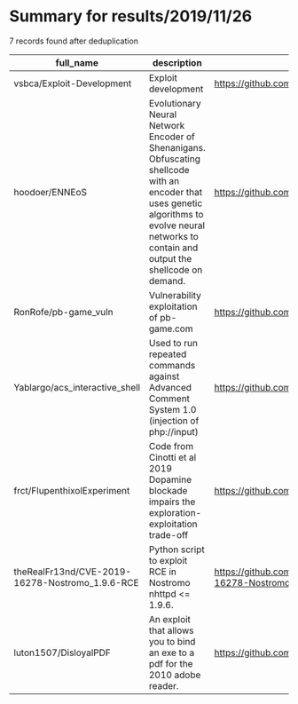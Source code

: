 
# Summary for results/2019/11/26
    
7 records found after deduplication

| full_name | description | html_url | matched_list | matched_count | pushed_at | size | stargazers_count | language | forks_count | vul_ids |
|-------------------------------------------------|-------------------------------------------------------------------------------------------------------------------------------------------------------------------------------------------------|--------------------------------------------------------------------|-----------------------------|-----------------|---------------------------|--------|--------------------|------------|---------------|--------------------|
| vsbca/Exploit-Development | Exploit development | https://github.com/vsbca/Exploit-Development | ['exploit'] | 1 | 2019-11-26 15:14:19+00:00 | 2545 | 0 | PHP | 0 | [] |
| hoodoer/ENNEoS | Evolutionary Neural Network Encoder of Shenanigans. Obfuscating shellcode with an encoder that uses genetic algorithms to evolve neural networks to contain and output the shellcode on demand. | https://github.com/hoodoer/ENNEoS | ['shellcode'] | 1 | 2019-11-26 01:53:54+00:00 | 187 | 17 | C++ | 8 | [] |
| RonRofe/pb-game_vuln | Vulnerability exploitation of pb-game.com | https://github.com/RonRofe/pb-game_vuln | ['exploit'] | 1 | 2019-11-26 11:45:57+00:00 | 13 | 0 | JavaScript | 0 | [] |
| Yablargo/acs_interactive_shell | Used to run repeated commands against Advanced Comment System 1.0 (injection of php://input) | https://github.com/Yablargo/acs_interactive_shell | ['command injection'] | 1 | 2019-11-26 04:40:37+00:00 | 0 | 0 | nan | 0 | [] |
| frct/FlupenthixolExperiment | Code from Cinotti et al 2019 Dopamine blockade impairs the exploration-exploitation trade-off | https://github.com/frct/FlupenthixolExperiment | ['exploit'] | 1 | 2019-11-26 12:22:21+00:00 | 54 | 0 | MATLAB | 0 | [] |
| theRealFr13nd/CVE-2019-16278-Nostromo_1.9.6-RCE | Python script to exploit RCE in Nostromo nhttpd <= 1.9.6. | https://github.com/theRealFr13nd/CVE-2019-16278-Nostromo_1.9.6-RCE | ['cve-2', 'exploit', 'rce'] | 3 | 2019-11-26 14:26:03+00:00 | 2 | 0 | Python | 0 | ['CVE-2019-16278'] |
| luton1507/DisloyalPDF | An exploit that allows you to bind an exe to a pdf for the 2010 adobe reader. | https://github.com/luton1507/DisloyalPDF | ['exploit'] | 1 | 2019-11-26 17:18:50+00:00 | 338 | 4 | | 4 | [] |
